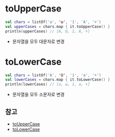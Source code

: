# toUpperCase
```kotlin
val chars = listOf('a', 'ω', '1', 'A', '+')
val upperCases = chars.map { it.toUpperCase() }
println(upperCases) // [A, Ω, 1, A, +]
```
- 문자열을 모두 대문자로 변경

# toLowerCase
```kotlin
val chars = listOf('A', 'Ω', '1', 'a', '+')
val lowerCases = chars.map { it.toLowerCase() }
println(lowerCases) // [a, ω, 1, a, +]
```
- 문자열을 모두 소문자로 변경

## 참고
- [toUpperCase](https://kotlinlang.org/api/latest/jvm/stdlib/kotlin.text/to-upper-case.html?q=&p=0)
- [toLowerCase](https://kotlinlang.org/api/latest/jvm/stdlib/kotlin.text/to-lower-case.html)
